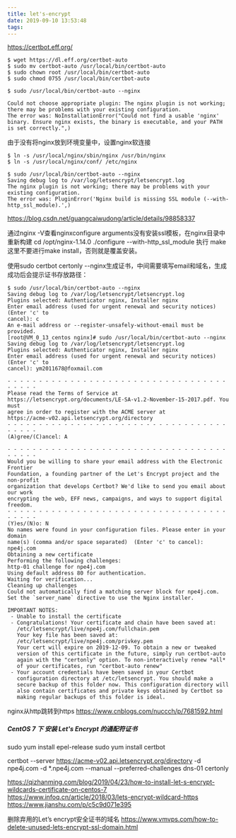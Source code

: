 ```yaml
---
title: let's-encrypt
date: 2019-09-10 13:53:48
tags:
---
```

https://certbot.eff.org/

```text
$ wget https://dl.eff.org/certbot-auto
$ sudo mv certbot-auto /usr/local/bin/certbot-auto
$ sudo chown root /usr/local/bin/certbot-auto
$ sudo chmod 0755 /usr/local/bin/certbot-auto
```
```text
$ sudo /usr/local/bin/certbot-auto --nginx
```

```text
Could not choose appropriate plugin: The nginx plugin is not working; there may be problems with your existing configuration.
The error was: NoInstallationError("Could not find a usable 'nginx' binary. Ensure nginx exists, the binary is executable, and your PATH is set correctly.",)
```
由于没有将nginx放到环境变量中，设置nginx软连接
```text
$ ln -s /usr/local/nginx/sbin/nginx /usr/bin/nginx
$ ln -s /usr/local/nginx/conf/ /etc/nginx
```

```text
$ sudo /usr/local/bin/certbot-auto --nginx
Saving debug log to /var/log/letsencrypt/letsencrypt.log
The nginx plugin is not working; there may be problems with your existing configuration.
The error was: PluginError('Nginx build is missing SSL module (--with-http_ssl_module).',)
```
https://blog.csdn.net/guangcaiwudong/article/details/98858337

通过nginx -V查看nginxconfigure arguments没有安装ssl模板，在nginx目录中重新构建
cd /opt/nginx-1.14.0
./configure --with-http_ssl_module
执行 make
这里不要进行make install，否则就是覆盖安装。

使用sudo certbot certonly --nginx生成证书，中间需要填写email和域名，生成成功后会提示证书存放路径：

```text
$ sudo /usr/local/bin/certbot-auto --nginx
Saving debug log to /var/log/letsencrypt/letsencrypt.log
Plugins selected: Authenticator nginx, Installer nginx
Enter email address (used for urgent renewal and security notices) (Enter 'c' to
cancel): c
An e-mail address or --register-unsafely-without-email must be provided.
[root@VM_0_13_centos nginx]# sudo /usr/local/bin/certbot-auto --nginx
Saving debug log to /var/log/letsencrypt/letsencrypt.log
Plugins selected: Authenticator nginx, Installer nginx
Enter email address (used for urgent renewal and security notices) (Enter 'c' to
cancel): ym2011678@foxmail.com

- - - - - - - - - - - - - - - - - - - - - - - - - - - - - - - - - - - - - - - -
Please read the Terms of Service at
https://letsencrypt.org/documents/LE-SA-v1.2-November-15-2017.pdf. You must
agree in order to register with the ACME server at
https://acme-v02.api.letsencrypt.org/directory
- - - - - - - - - - - - - - - - - - - - - - - - - - - - - - - - - - - - - - - -
(A)gree/(C)ancel: A

- - - - - - - - - - - - - - - - - - - - - - - - - - - - - - - - - - - - - - - -
Would you be willing to share your email address with the Electronic Frontier
Foundation, a founding partner of the Let's Encrypt project and the non-profit
organization that develops Certbot? We'd like to send you email about our work
encrypting the web, EFF news, campaigns, and ways to support digital freedom.
- - - - - - - - - - - - - - - - - - - - - - - - - - - - - - - - - - - - - - - -
(Y)es/(N)o: N
No names were found in your configuration files. Please enter in your domain
name(s) (comma and/or space separated)  (Enter 'c' to cancel): npe4j.com
Obtaining a new certificate
Performing the following challenges:
http-01 challenge for npe4j.com
Using default address 80 for authentication.
Waiting for verification...
Cleaning up challenges
Could not automatically find a matching server block for npe4j.com. Set the `server_name` directive to use the Nginx installer.

IMPORTANT NOTES:
 - Unable to install the certificate
 - Congratulations! Your certificate and chain have been saved at:
   /etc/letsencrypt/live/npe4j.com/fullchain.pem
   Your key file has been saved at:
   /etc/letsencrypt/live/npe4j.com/privkey.pem
   Your cert will expire on 2019-12-09. To obtain a new or tweaked
   version of this certificate in the future, simply run certbot-auto
   again with the "certonly" option. To non-interactively renew *all*
   of your certificates, run "certbot-auto renew"
 - Your account credentials have been saved in your Certbot
   configuration directory at /etc/letsencrypt. You should make a
   secure backup of this folder now. This configuration directory will
   also contain certificates and private keys obtained by Certbot so
   making regular backups of this folder is ideal.

```

nginx从http跳转到https
https://www.cnblogs.com/nuccch/p/7681592.html


##### CentOS 7 下 安装 Let's Encrypt 的通配符证书

sudo yum install epel-release
sudo yum install certbot

certbot --server https://acme-v02.api.letsencrypt.org/directory -d npe4j.com -d *.npe4j.com --manual --preferred-challenges dns-01 certonly

https://qizhanming.com/blog/2019/04/23/how-to-install-let-s-encrypt-wildcards-certificate-on-centos-7
https://www.infoq.cn/article/2018/03/lets-encrypt-wildcard-https
https://www.jianshu.com/p/c5c9d071e395

删除弃用的Let’s encrypt安全证书的域名
https://www.vmvps.com/how-to-delete-unused-lets-encrypt-ssl-domain.html